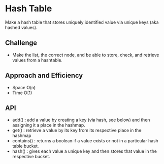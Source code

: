 # Hash Table
   Make a hash table that stores uniquely identified value via unique keys (aka hashed values).
   
## Challenge
- Make the list, the correct node, and be able to store, check, and retrieve values from a hashtable.

## Approach and Efficiency
- Space O(n)
- Time O(1)

## API
- add() : add a value by creating a key (via hash, see below) and then assigning it a place in the hashmap.
- get() : retrieve a value by its key from its respective place in the hashmap 
- contains() : returns a boolean if a value exists or not in a particular hash table bucket.
- hash() : gives each value a unique key and then stores that value in the respective bucket.